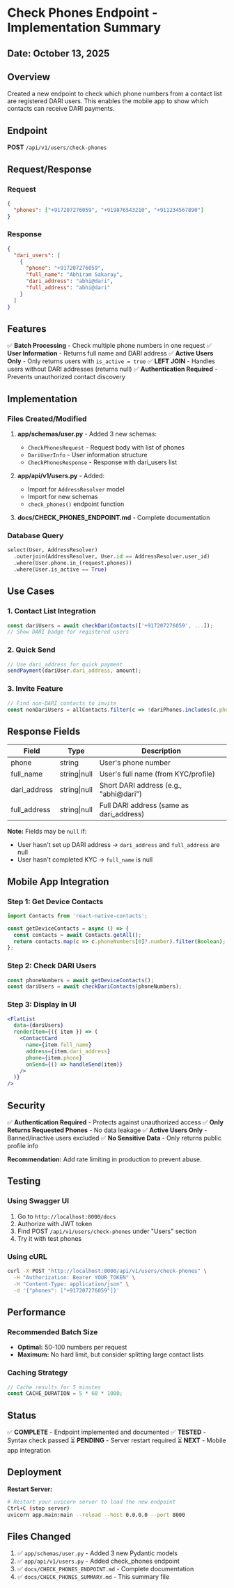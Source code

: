 # Check Phones Endpoint - Implementation Summary

## Date: October 13, 2025

## Overview
Created a new endpoint to check which phone numbers from a contact list are registered DARI users. This enables the mobile app to show which contacts can receive DARI payments.

## Endpoint

**POST** `/api/v1/users/check-phones`

## Request/Response

### Request
```json
{
  "phones": ["+917207276059", "+919876543210", "+911234567890"]
}
```

### Response
```json
{
  "dari_users": [
    {
      "phone": "+917207276059",
      "full_name": "Abhiram Sakaray",
      "dari_address": "abhi@dari",
      "full_address": "abhi@dari"
    }
  ]
}
```

## Features

✅ **Batch Processing** - Check multiple phone numbers in one request
✅ **User Information** - Returns full name and DARI address
✅ **Active Users Only** - Only returns users with `is_active = true`
✅ **LEFT JOIN** - Handles users without DARI addresses (returns null)
✅ **Authentication Required** - Prevents unauthorized contact discovery

## Implementation

### Files Created/Modified

1. **app/schemas/user.py** - Added 3 new schemas:
   - `CheckPhonesRequest` - Request body with list of phones
   - `DariUserInfo` - User information structure
   - `CheckPhonesResponse` - Response with dari_users list

2. **app/api/v1/users.py** - Added:
   - Import for `AddressResolver` model
   - Import for new schemas
   - `check_phones()` endpoint function

3. **docs/CHECK_PHONES_ENDPOINT.md** - Complete documentation

### Database Query

```python
select(User, AddressResolver)
  .outerjoin(AddressResolver, User.id == AddressResolver.user_id)
  .where(User.phone.in_(request.phones))
  .where(User.is_active == True)
```

## Use Cases

### 1. Contact List Integration
```javascript
const dariUsers = await checkDariContacts(['+917207276059', ...]);
// Show DARI badge for registered users
```

### 2. Quick Send
```javascript
// Use dari_address for quick payment
sendPayment(dariUser.dari_address, amount);
```

### 3. Invite Feature
```javascript
// Find non-DARI contacts to invite
const nonDariUsers = allContacts.filter(c => !dariPhones.includes(c.phone));
```

## Response Fields

| Field         | Type         | Description                          |
|--------------|--------------|--------------------------------------|
| phone        | string       | User's phone number                  |
| full_name    | string\|null | User's full name (from KYC/profile) |
| dari_address | string\|null | Short DARI address (e.g., "abhi@dari") |
| full_address | string\|null | Full DARI address (same as dari_address) |

**Note:** Fields may be `null` if:
- User hasn't set up DARI address → `dari_address` and `full_address` are null
- User hasn't completed KYC → `full_name` is null

## Mobile App Integration

### Step 1: Get Device Contacts
```javascript
import Contacts from 'react-native-contacts';

const getDeviceContacts = async () => {
  const contacts = await Contacts.getAll();
  return contacts.map(c => c.phoneNumbers[0]?.number).filter(Boolean);
};
```

### Step 2: Check DARI Users
```javascript
const phoneNumbers = await getDeviceContacts();
const dariUsers = await checkDariContacts(phoneNumbers);
```

### Step 3: Display in UI
```jsx
<FlatList
  data={dariUsers}
  renderItem={({ item }) => (
    <ContactCard
      name={item.full_name}
      address={item.dari_address}
      phone={item.phone}
      onSend={() => handleSend(item)}
    />
  )}
/>
```

## Security

✅ **Authentication Required** - Protects against unauthorized access
✅ **Only Returns Requested Phones** - No data leakage
✅ **Active Users Only** - Banned/inactive users excluded
✅ **No Sensitive Data** - Only returns public profile info

**Recommendation:** Add rate limiting in production to prevent abuse.

## Testing

### Using Swagger UI
1. Go to `http://localhost:8000/docs`
2. Authorize with JWT token
3. Find POST `/api/v1/users/check-phones` under "Users" section
4. Try it with test phones

### Using cURL
```bash
curl -X POST "http://localhost:8000/api/v1/users/check-phones" \
  -H "Authorization: Bearer YOUR_TOKEN" \
  -H "Content-Type: application/json" \
  -d '{"phones": ["+917207276059"]}'
```

## Performance

### Recommended Batch Size
- **Optimal:** 50-100 numbers per request
- **Maximum:** No hard limit, but consider splitting large contact lists

### Caching Strategy
```javascript
// Cache results for 5 minutes
const CACHE_DURATION = 5 * 60 * 1000;
```

## Status

✅ **COMPLETE** - Endpoint implemented and documented
✅ **TESTED** - Syntax check passed
⏳ **PENDING** - Server restart required
⏳ **NEXT** - Mobile app integration

## Deployment

**Restart Server:**
```bash
# Restart your uvicorn server to load the new endpoint
Ctrl+C (stop server)
uvicorn app.main:main --reload --host 0.0.0.0 --port 8000
```

## Files Changed

1. ✅ `app/schemas/user.py` - Added 3 new Pydantic models
2. ✅ `app/api/v1/users.py` - Added check_phones endpoint
3. ✅ `docs/CHECK_PHONES_ENDPOINT.md` - Complete documentation
4. ✅ `docs/CHECK_PHONES_SUMMARY.md` - This summary file
